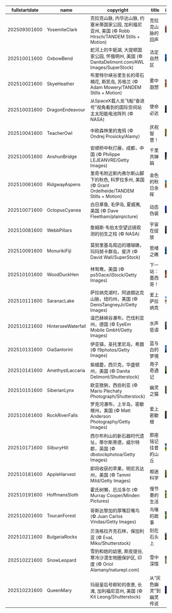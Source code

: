 |fullstartdate|name|copyright|title|image|
|--|--|--|--|--|
202509301600|YosemiteClark|克拉克山脉, 内华达山脉, 约塞米蒂国家公园, 加利福尼亚州, 美国 (© Robb Hirsch/TANDEM Stills + Motion)|克拉克山脉的回声|![](/zh-CN/2025/10/202509301600YosemiteClark.jpg)|
202510011600|OxbowBend|蛇河上的牛轭湖, 大提顿国家公园, 怀俄明州, 美国 (© DanitaDelimont.com/AWL Images/SuperStock)|法定自然区|![](/zh-CN/2025/10/202510011600OxbowBend.jpg)|
202510021600|SkyeHeather|布里特尔峡谷里生长的帚石楠花, 斯凯岛, 苏格兰 (© Adam Mowery/TANDEM Stills + Motion)|雾中遐想|![](/zh-CN/2025/10/202510021600SkyeHeather.jpg)|
202510031600|DragonEndeavour|从SpaceX载人龙飞船“奋进号”视角看到的国际空间站主太阳能电池阵列 (© NASA)|使命必达|![](/zh-CN/2025/10/202510031600DragonEndeavour.jpg)|
202510041600|TeacherOwl|中欧森林里的鬼鸮 (© Ondrej Prosicky/Alamy)|庆祝智慧！|![](/zh-CN/2025/10/202510041600TeacherOwl.jpg)|
202510051600|AnshunBridge|安顺桥中秋灯展，成都，中国 (© Philippe LEJEANVRE/Getty Images)|千里共婵娟|![](/zh-CN/2025/10/202510051600AnshunBridge.jpg)|
202510061600|RidgwayAspens|里奇韦附近斯内弗尔斯山脚下的秋色, 科罗拉多州, 美国 (© Grant Ordelheide/TANDEM Stills + Motion)|金色的秋日余晖|![](/zh-CN/2025/10/202510061600RidgwayAspens.jpg)|
202510071600|OctopusCyanea|白日章鱼, 毛伊岛, 夏威夷, 美国 (© Dave Fleetham/plainpicture)|动态伪装|![](/zh-CN/2025/10/202510071600OctopusCyanea.jpg)|
202510081600|WebbPillars|‌詹姆斯·韦伯太空望远镜观测的创生之柱 (© NASA)|宇宙在绽放|![](/zh-CN/2025/10/202510081600WebbPillars.jpg)|
202510091600|MonurikiFiji|莫努里基岛周边的珊瑚礁，玛玛努卡群岛，斐济 (© David Wall/SuperStock)|思绪之礁|![](/zh-CN/2025/10/202510091600MonurikiFiji.jpg)|
202510101600|WoodDuckHen|林鸳鸯，美国 (© ps50ace/iStock/Getty Images)|下一站：墨西哥！|![](/zh-CN/2025/10/202510101600WoodDuckHen.jpg)|
202510111600|SaranacLake|萨拉纳克湖村，阿迪朗达克山脉，纽约州，美国 (© DenisTangneyJr/Getty Images)|爱上萨拉纳克|![](/zh-CN/2025/10/202510111600SaranacLake.jpg)|
202510121600|HinterseeWaterfall|温巴赫峡谷瀑布，巴伐利亚州，德国 (© EyeEm Mobile GmbH/Getty Images)|水声低语|![](/zh-CN/2025/10/202510121600HinterseeWaterfall.jpg)|
202510131600|OiaSantorini|伊亚镇，圣托里尼岛，希腊 (© f9photos/Getty Images)|蓝与白的梦境|![](/zh-CN/2025/10/202510131600OiaSantorini.jpg)|
202510141600|AmethystLaccaria|紫蜡蘑，西贝克，华盛顿州，美国 (© Danita Delimont/Shutterstock)|孢子奇遇记|![](/zh-CN/2025/10/202510141600AmethystLaccaria.jpg)|
202510151600|SiberianLynx|欧亚猞猁，西伯利亚 (© Mario Plechaty Photograph/Shutterstock)|幽灵之猫|![](/zh-CN/2025/10/202510151600SiberianLynx.jpg)|
202510161600|RockRiverFalls|罗克河瀑布，上半岛，密歇根州，美国 (© Matt Anderson Photography/Getty Images)|爱上密歇根|![](/zh-CN/2025/10/202510161600RockRiverFalls.jpg)|
202510171600|SilburyHill|西尔布利山的新石器时代遗址，蒂尔斯黑德，威尔特郡，英国 (© dbstockphotoa/Getty Images)|那座铭记往昔的山丘|![](/zh-CN/2025/10/202510171600SilburyHill.jpg)|
202510181600|AppleHarvest|即将收获的苹果，明尼苏达州，美国 (© Tammi Mild/Getty Images)|痴迷科学|![](/zh-CN/2025/10/202510181600AppleHarvest.jpg)|
202510191600|HoffmansSloth|霍氏树懒，厄瓜多尔 (© Murray Cooper/Minden Pictures)|慢节奏的生活|![](/zh-CN/2025/10/202510191600HoffmansSloth.jpg)|
202510201600|ToucanForest|哥斯达黎加的厚嘴巨嘴鸟 (© Juan Carlos Vindas/Getty Images)|鸟喙的故事|![](/zh-CN/2025/10/202510201600ToucanForest.jpg)|
202510211600|BulgariaRocks|贝洛格拉齐克石林，保加利亚 (© EvaL Miko/Shutterstock)|刻在石头上|![](/zh-CN/2025/10/202510211600BulgariaRocks.jpg)|
202510221600|SnowLeopard|雪豹和她的幼崽, 斯皮提谷, 寒冷沙漠生物圈保护区, 印度 (© Oriol Alamany/naturepl.com)|雪中深情|![](/zh-CN/2025/10/202510221600SnowLeopard.jpg)|
202510231600|QueenMary|玛丽皇后号邮轮的夜景, 长滩, 加利福尼亚州, 美国 (© Kit Leong/Shutterstock)|从“灰色幽灵”到幽灵传说|![](/zh-CN/2025/10/202510231600QueenMary.jpg)|
